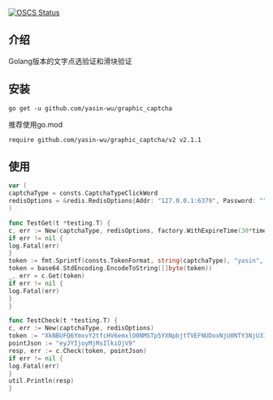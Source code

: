 [![OSCS Status](https://www.oscs1024.com/platform/badge/yasin-wu/graphic_captcha.svg?size=small)](https://www.murphysec.com/dr/eyEhxXb8cpZUwJ4dfO)
## 介绍

Golang版本的文字点选验证和滑块验证

## 安装

```
go get -u github.com/yasin-wu/graphic_captcha
```

推荐使用go.mod

```
require github.com/yasin-wu/graphic_captcha/v2 v2.1.1
```

## 使用

```go
var (
captchaType = consts.CaptchaTypeClickWord
redisOptions = &redis.RedisOptions{Addr: "127.0.0.1:6379", Password: ""}
)

func TestGet(t *testing.T) {
c, err := New(captchaType, redisOptions, factory.WithExpireTime(30*time.Minute))
if err != nil {
log.Fatal(err)
}
token := fmt.Sprintf(consts.TokenFormat, string(captchaType), "yasin", time.Now().Unix())
token = base64.StdEncoding.EncodeToString([]byte(token))
_, err = c.Get(token)
if err != nil {
log.Fatal(err)
}
}

func TestCheck(t *testing.T) {
c, err := New(captchaType, redisOptions)
token := "XkNBUFQ6YmxvY2tfcHV6emxlO0NMSTp5YXNpbjtTVEFNUDoxNjU0NTY3NjU3Iw=="
pointJson := "eyJYIjoyMjMsIlkiOjV9"
resp, err := c.Check(token, pointJson)
if err != nil {
log.Fatal(err)
}
util.Println(resp)
}
```
